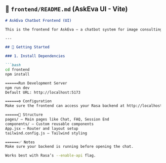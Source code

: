 ## 📄 `frontend/README.md` (AskEva UI - Vite)

```markdown
# AskEva Chatbot Frontend (UI)

This is the frontend for AskEva — a chatbot system for image consulting services. Built using Vite + React + Tailwind CSS, it interacts with the Rasa backend API.

---

## 🚀 Getting Started

### 1. Install Dependencies

```bash
cd frontend
npm install

======Run Development Server
npm run dev
Default URL: http://localhost:5173

======⚙️ Configuration
Make sure the frontend can access your Rasa backend at http://localhost:5005 or the appropriate URL if deployed. You can modify the API endpoint in src/api.js or similar.

======📁 Structure
pages/ — Main pages like Chat, FAQ, Session End
components/ — Custom reusable components
App.jsx — Router and layout setup
tailwind.config.js — Tailwind styling

======✅ Notes
Make sure your backend is running before opening the chat.

Works best with Rasa’s --enable-api flag.
